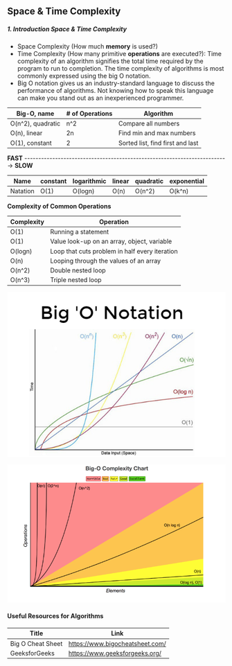 ## Space & Time Complexity

##### 1. Introduction Space & Time Complexity

- Space Complexity (How much **memory** is used?)
- Time Complexity (How many primitive **operations** are executed?): Time complexity of an algorithm signifies the total time required by the program to run to completion. The time complexity of algorithms is most commonly expressed using the big O notation.
- Big O notation gives us an industry-standard language to discuss the performance of algorithms. Not knowing how to speak this language can make you stand out as an inexperienced programmer.

| Big-O, name       | # of Operations | Algorithm                        |
| ----------------- | --------------- | -------------------------------- |
| O(n^2), quadratic | n^2             | Compare all numbers              |
| O(n), linear      | 2n              | Find min and max numbers         |
| O(1), constant    | 2               | Sorted list, find first and last |

**FAST** -------------------------------------------------------------------------> **SLOW**

| Name     | constant | logarithmic | linear | quadratic | exponential |
| -------- | -------- | ----------- | ------ | --------- | ----------- |
| Natation | O(1)     | O(logn)     | O(n)   | O(n^2)    | O(k^n)      |

**Complexity of Common Operations**

| Complexity | Operation                                      |
| ---------- | ---------------------------------------------- |
| O(1)       | Running a statement                            |
| O(1)       | Value look-up on an array, object, variable    |
| O(logn)    | Loop that cuts problem in half every iteration |
| O(n)       | Looping through the values of an array         |
| O(n^2)     | Double nested loop                             |
| O(n^3)     | Triple nested loop                             |

![Big O Notation Graph](../images/bigOnotation.PNG)

![Big O Complexity Chart](../images/bigOcomplexitychart.PNG)

#### Useful Resources for Algorithms

| Title             | Link                            |
| ----------------- | ------------------------------- |
| Big O Cheat Sheet | https://www.bigocheatsheet.com/ |
| GeeksforGeeks     | https://www.geeksforgeeks.org/  |
